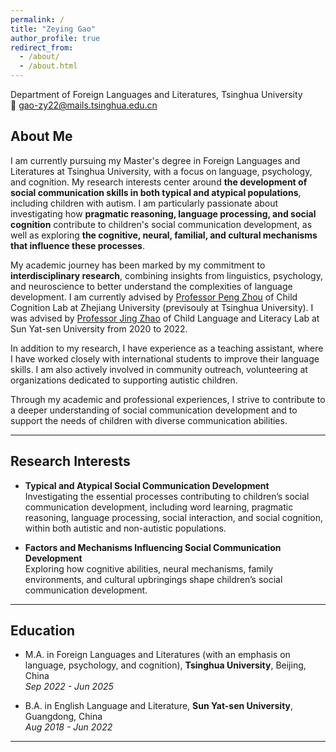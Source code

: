 ```yaml
---
permalink: /
title: "Zeying Gao"
author_profile: true
redirect_from: 
  - /about/
  - /about.html
---
```


Department of Foreign Languages and Literatures, Tsinghua University  
📧 gao-zy22@mails.tsinghua.edu.cn  

## About Me

I am currently pursuing my Master's degree in Foreign Languages and Literatures at Tsinghua University, with a focus on language, psychology, and cognition. My research interests center around **the development of social communication skills in both typical and atypical populations**, including children with autism. I am particularly passionate about investigating how **pragmatic reasoning, language processing, and social cognition** contribute to children's social communication development, as well as exploring **the cognitive, neural, familial, and cultural mechanisms that influence these processes**.

My academic journey has been marked by my commitment to **interdisciplinary research**, combining insights from linguistics, psychology, and neuroscience to better understand the complexities of language development. I am currently advised by [Professor Peng Zhou](https://peng-zhou.com/research/) of Child Cognition Lab at Zhejiang University (previsouly at Tsinghua University). I was advised by [Professor Jing Zhao](https://scholar.google.com.hk/citations?user=JBzKh54AAAAJ&hl=zh-CN) of Child Language and Literacy Lab at Sun Yat-sen University from 2020 to 2022.

In addition to my research, I have experience as a teaching assistant, where I have worked closely with international students to improve their language skills. I am also actively involved in community outreach, volunteering at organizations dedicated to supporting autistic children.

Through my academic and professional experiences, I strive to contribute to a deeper understanding of social communication development and to support the needs of children with diverse communication abilities.

---

## Research Interests
- **Typical and Atypical Social Communication Development**  
  Investigating the essential processes contributing to children’s social communication development, including word learning, pragmatic reasoning, language processing, social interaction, and social cognition, within both autistic and non-autistic populations.
  
- **Factors and Mechanisms Influencing Social Communication Development**  
  Exploring how cognitive abilities, neural mechanisms, family environments, and cultural upbringings shape children’s social communication development.

---

## Education
- M.A. in Foreign Languages and Literatures (with an emphasis on language, psychology, and cognition), **Tsinghua University**, Beijing, China  
_Sep 2022 - Jun 2025_  

- B.A. in English Language and Literature, **Sun Yat-sen University**, Guangdong, China  
_Aug 2018 - Jun 2022_  

---
